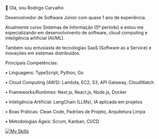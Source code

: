 👋 Olá, sou Rodrigo Carvalho

Desenvolvedor de Software Júnior com quase 1 ano de experiência.

Atualmente curso Sistemas de Informação (5º período) e estou me especializando em desenvolvimento de software, cloud computing e inteligência artificial (AI/ML).

Também sou entusiasta de tecnologias SaaS (Software as a Service) e inovações em sistemas distribuídos.

Principais Competências:

• Linguagens: TypeScript, Python, Go

• Cloud Computing (AWS): Lambda, EC2, S3, API Gateway, CloudWatch

• Frameworks/Runtimes: Next.js, React.js, Node.js, Docker

• Inteligência Artificial: LangChain (LLMs), IA aplicada em projetos

• Boas Práticas: Clean Code, Padrões de Projeto, Arquitetura Limpa

• Metodologias Ágeis: Scrum, Kanban, CI/CD

[![My Skills](https://skillicons.dev/icons?i=next,react,nodejs,python,ts,go,prisma,aws)](https://skillicons.dev)
